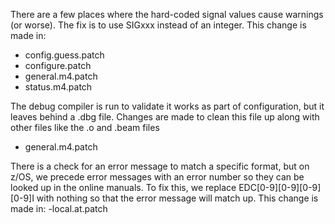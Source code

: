 There are a few places where the hard-coded signal values cause warnings (or worse). 
The fix is to use SIGxxx instead of an integer. This change is made in:
- config.guess.patch
- configure.patch 
- general.m4.patch
- status.m4.patch

The debug compiler is run to validate it works as part of configuration, but it 
leaves behind a .dbg file. Changes are made to clean this file up along with 
other files like the .o and .beam files 
- general.m4.patch

There is a check for an error message to match a specific format, but on z/OS, we 
precede error messages with an error number so they can be looked up in the online 
manuals. To fix this, we replace EDC[0-9][0-9][0-9][0-9]I with nothing so that the 
error message will match up. This change is made in:
-local.at.patch     
